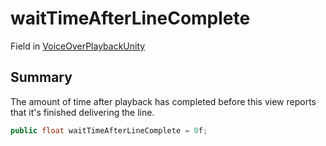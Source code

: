 # waitTimeAfterLineComplete

Field in [VoiceOverPlaybackUnity](/api/csharp/yarn.unity.voiceoverplaybackunity.md)

## Summary


The amount of time after playback has completed before this
view reports that it's finished delivering the line.


```csharp
public float waitTimeAfterLineComplete = 0f;
```

